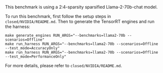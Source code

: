 This benchmark is using a 2:4-sparsity sparsified Llama-2-70b-chat model.

To run this benchmark, first follow the setup steps in `closed/NVIDIA/README.md`. Then to generate the TensorRT engines and run the harness:

```
make generate_engines RUN_ARGS="--benchmarks=llama2-70b --scenarios=Offline"
make run_harness RUN_ARGS="--benchmarks=llama2-70b --scenarios=Offline --test_mode=AccuracyOnly"
make run_harness RUN_ARGS="--benchmarks=llama2-70b --scenarios=Offline --test_mode=PerformanceOnly"
```

For more details, please refer to `closed/NVIDIA/README.md`.
